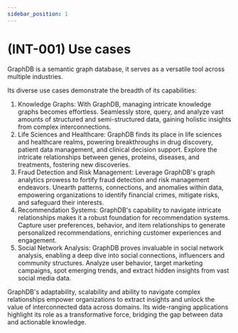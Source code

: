 ```yaml
---
sidebar_position: 1
---
```


# (INT-001) Use cases

GraphDB is a semantic graph database, it serves as a versatile tool across multiple industries.

Its diverse use cases demonstrate the breadth of its capabilities:
1. Knowledge Graphs: With GraphDB, managing intricate knowledge graphs becomes effortless. Seamlessly store, query, and analyze vast amounts of structured and semi-structured data, gaining holistic insights from complex interconnections.
2. Life Sciences and Healthcare: GraphDB finds its place in life sciences and healthcare realms, powering breakthroughs in drug discovery, patient data management, and clinical decision support. Explore the intricate relationships between genes, proteins, diseases, and treatments, fostering new discoveries.
3. Fraud Detection and Risk Management: Leverage GraphDB's graph analytics prowess to fortify fraud detection and risk management endeavors. Unearth patterns, connections, and anomalies within data, empowering organizations to identify financial crimes, mitigate risks, and safeguard their interests.
4. Recommendation Systems: GraphDB's capability to navigate intricate relationships makes it a robust foundation for recommendation systems. Capture user preferences, behavior, and item relationships to generate personalized recommendations, enriching customer experiences and engagement.
5. Social Network Analysis: GraphDB proves invaluable in social network analysis, enabling a deep dive into social connections, influencers and community structures. Analyze user behavior, target marketing campaigns, spot emerging trends, and extract hidden insights from vast social media data.

GraphDB's adaptability, scalability and ability to navigate complex relationships empower organizations to extract insights and unlock the value of interconnected data across domains. Its wide-ranging applications highlight its role as a transformative force, bridging the gap between data and actionable knowledge.
